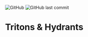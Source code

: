 ![GitHub](https://img.shields.io/github/license/Vitor-Fazoli/MagicTridents) <img alt="GitHub last commit" src="https://img.shields.io/github/last-commit/Vitor-Fazoli/MagicTridents">

# Tritons & Hydrants
